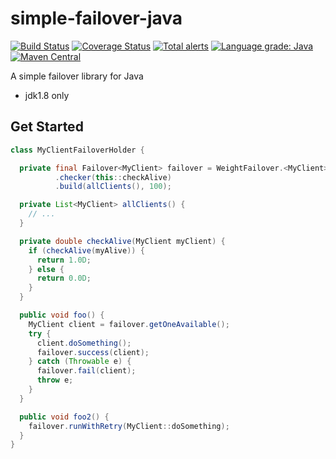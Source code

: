 simple-failover-java
=======================
[![Build Status](https://travis-ci.org/PhantomThief/simple-failover-java.svg)](https://travis-ci.org/PhantomThief/simple-failover-java)
[![Coverage Status](https://coveralls.io/repos/PhantomThief/simple-failover-java/badge.svg?branch=master)](https://coveralls.io/r/PhantomThief/simple-failover-java?branch=master)
[![Total alerts](https://img.shields.io/lgtm/alerts/g/PhantomThief/simple-failover-java.svg?logo=lgtm&logoWidth=18)](https://lgtm.com/projects/g/PhantomThief/simple-failover-java/alerts/)
[![Language grade: Java](https://img.shields.io/lgtm/grade/java/g/PhantomThief/simple-failover-java.svg?logo=lgtm&logoWidth=18)](https://lgtm.com/projects/g/PhantomThief/simple-failover-java/context:java)
[![Maven Central](https://img.shields.io/maven-central/v/com.github.phantomthief/simple-failover)](https://search.maven.org/artifact/com.github.phantomthief/simple-failover/)

A simple failover library for Java

* jdk1.8 only

## Get Started

```Java	
class MyClientFailoverHolder {

  private final Failover<MyClient> failover = WeightFailover.<MyClient> newGenericBuilder()
          .checker(this::checkAlive)
          .build(allClients(), 100);

  private List<MyClient> allClients() {
    // ...
  }

  private double checkAlive(MyClient myClient) {
    if (checkAlive(myAlive)) {
      return 1.0D;
    } else {
      return 0.0D;
    }
  }

  public void foo() {
    MyClient client = failover.getOneAvailable();
    try {
      client.doSomething();
      failover.success(client);
    } catch (Throwable e) {
      failover.fail(client);
      throw e;
    }
  }

  public void foo2() {
    failover.runWithRetry(MyClient::doSomething);
  }
}
```
